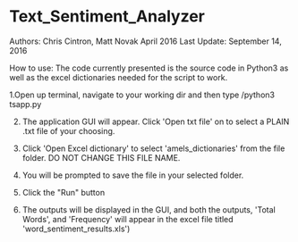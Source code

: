 # Text_Sentiment_Analyzer

Authors: Chris Cintron, Matt Novak
April 2016
Last Update: September 14, 2016

How to use:
The code currently presented is the source code in Python3 as well as the excel dictionaries needed for the script to work.

1.Open up terminal, navigate to your working dir and then type /python3 tsapp.py

2. The application GUI will appear. Click 'Open txt file' on to select a PLAIN .txt file of your choosing.

3. Click 'Open Excel dictionary' to select 'amels_dictionaries' from the file folder. DO NOT CHANGE THIS FILE NAME.

4. You will be prompted to save the file in your selected folder. 

5. Click the "Run" button

6. The outputs will be displayed in the GUI, and both the outputs, 'Total Words', and 'Frequency' will appear in the excel file titled 'word_sentiment_results.xls')




